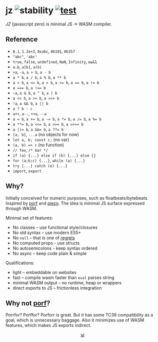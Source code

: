 # jz ![stability](https://img.shields.io/badge/stability-experimental-black) [![test](https://github.com/dy/piezo/actions/workflows/test.yml/badge.svg)](https://github.com/dy/piezo/actions/workflows/test.yml)

_JZ_ (javascript zero) is minimal JS -> WASM compiler.

## Reference

* `0.1`, `1.2e+3`, `0xabc`, `0b101`, `0b357`
* `"abc"`, `'abc'`
* `true`, `false`, `undefined`, `NaN`, `Infinity`, ~~`null`~~
* `a.b`, `a[b]`, `a(b)`
* `+a`, `-a`, `a + b`, `a - b`
* `a * b`, `a / b`, `a % b`, `a ** b`
* `a < b`, `a <= b`, `a > b`, `a >= b`, `a == b`, `a != b`
* `a === b`, `a !== b`
* `~a`, `a & b`, `a ^ b`, `a | b`
* `a << b`, `a >> b`, `a >>> b`
* `!a`, `a && b`, `a || b`
* `a ? b : c`
* `a++`, `a--`, `++a`, `--a`
* `a = b`, `a += b`, `a -= b`, `a *= b`, `a /= b`, `a %= b`
* `a **= b`, `a <<= b`, `a >>= b`, `a >>>= b`
* `a ||= b`, `a &&= b`, `a ??= b`
* `[a, b]`, `...a` (no objects for now)
* `let a, b; const c;` (no var)
* `(a, b) => c` (no function)
* `// foo`, `/* bar */`
* `if (a) {...} else if (b) {...} else {}`
* `for (a;b;c) {...}`, `while (a) {...}`
* `try {...} catch (e) {...}`
* `import`, `export`

## Why?

Initially conceived for numeric purposes, such as floatbeats/bytebeats.
Inspired by [porf](https://github.com/CanadaHonk/porffor) and [piezo](https://github.com/dy/piezo).
The idea is minimal JS surface expressed through WASM.

Minimal set of features:
  * No classes – use functional style/closures
  * No old syntax – use modern ES5+
  * No `null` – that is one of [regrets](https://github.com/DavidBruant/ECMAScript-regrets)
  * No computed props - use structs
  * No autosemicolons - keep syntax ordered
  * No async – keep code plain & simple

Qualifications:
  * light – embeddable on websites
  * fast – compile wasm faster than `eval` parses string
  * minimal WASM output – no runtime, heap or wrappers
  * direct exports to JS – frictionless integration


## Why not [porf](https://github.com/CanadaHonk/porffor)?

Porrfor? Porffor? Porforr is great. But it has some TC39 compatibility as a goal, which is unnecessary baggage.
Also it minimizes use of WASM features, which makes JS exports indirect.

<!--
## Why not [piezo](https://github.com/dy/piezo)?

Piezo offers extra features like groups, pipes, units, ranges and extra operators.
It might become solid niche language, but  takes time for R&D, whereas jasm design decisions are clear.
-->

<p align=center><a href="https://github.com/krsnzd/license/">🕉</a></p>
